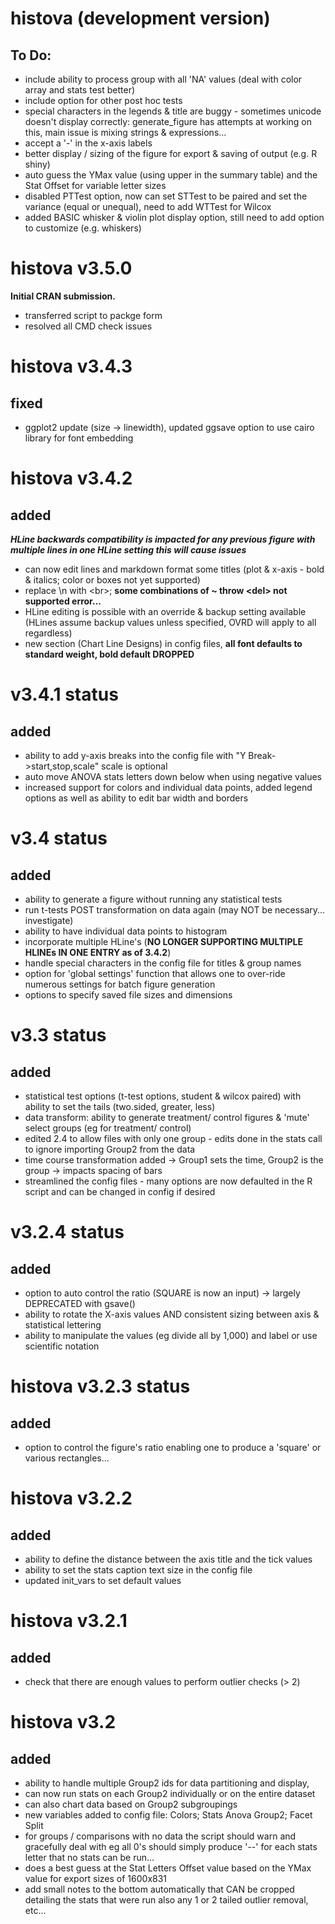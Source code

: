 # histova (development version)
## To Do:
- include ability to process group with all 'NA' values (deal with color array and stats test better)
- include option for other post hoc tests
- special characters in the legends & title are buggy - sometimes unicode doesn't display correctly:
      generate_figure has attempts at working on this, main issue is mixing strings & expressions...
- accept a '-' in the x-axis labels
- better display / sizing of the figure for export & saving of output (e.g. R shiny)
- auto guess the YMax value (using upper in the summary table) and the Stat Offset for variable letter sizes
- disabled PTTest option, now can set STTest to be paired and set the variance (equal or unequal), need to add WTTest for Wilcox
- added BASIC whisker & violin plot display option, still need to add option to customize (e.g. whiskers)

# histova v3.5.0
**Initial CRAN submission.**
- transferred script to packge form
- resolved all CMD check issues


# histova v3.4.3
## fixed
- ggplot2 update (size -> linewidth), updated ggsave option to use cairo library for font embedding
# histova v3.4.2
## added
***HLine backwards compatibility is impacted for any previous figure with multiple lines in one HLine setting this will cause issues***
- can now edit lines and markdown format some titles (plot & x-axis - bold & italics; color or boxes not yet supported)
- replace \n with \<br\>; **some combinations of ~ throw \<del\> not supported error...**
- HLine editing is possible with an override & backup setting available (HLines assume backup values unless specified, OVRD will apply to all regardless)
- new section (Chart Line Designs) in config files, **all font defaults to standard weight, bold default DROPPED**
# v3.4.1 status
## added
- ability to add y-axis breaks into the config file with "Y Break->start,stop,scale" scale is optional
- auto move ANOVA stats letters down below when using negative values
- increased support for colors and individual data points, added legend options as well as ability to edit bar width and borders
# v3.4 status
## added
- ability to generate a figure without running any statistical tests
- run t-tests POST transformation on data again (may NOT be necessary... investigate)
- ability to have individual data points to histogram
- incorporate multiple HLine's (**NO LONGER SUPPORTING MULTIPLE HLINEs IN ONE ENTRY as of 3.4.2**)
- handle special characters in the config file for titles & group names
- option for 'global settings' function that allows one to over-ride numerous settings for batch figure generation
- options to specify saved file sizes and dimensions
# v3.3 status
## added
- statistical test options (t-test options, student & wilcox paired) with ability to set the tails (two.sided, greater, less)
- data transform: ability to generate treatment/ control figures & 'mute' select groups (eg for treatment/ control)
- edited 2.4 to allow files with only one group - edits done in the stats call to ignore importing Group2 from the data
- time course transformation added -> Group1 sets the time, Group2 is the group -> impacts spacing of bars
- streamlined the config files - many options are now defaulted in the R script and can be changed in config if desired
# v3.2.4 status
## added
- option to auto control the ratio (SQUARE is now an input) -> largely DEPRECATED with gsave()
- ability to rotate the X-axis values AND consistent sizing between axis & statistical lettering
- ability to manipulate the values (eg divide all by 1,000) and label or use scientific notation
# histova v3.2.3 status
## added
- option to control the figure's ratio enabling one to produce a 'square' or various rectangles...
# histova v3.2.2
## added
- ability to define the distance between the axis title and the tick values
- ability to set the stats caption text size in the config file
- updated init_vars to set default values
# histova v3.2.1 
## added
- check that there are enough values to perform outlier checks (> 2)
# histova v3.2 
## added
- ability to handle multiple Group2 ids for data partitioning and display,
- can now run stats on each Group2 individually or on the entire dataset
- can also chart data based on Group2 subgroupings
- new variables added to config file: Colors; Stats Anova Group2; Facet Split
- for groups / comparisons with no data the script should warn and gracefully deal with
     eg all 0's should simply produce '--' for each stats letter that no stats can be run...
- does a best guess at the Stat Letters Offset value based on the YMax value for export sizes of 1600x831
- add small notes to the bottom automatically that CAN be cropped detailing the stats that were run
    also any 1 or 2 tailed outlier removal, etc...
